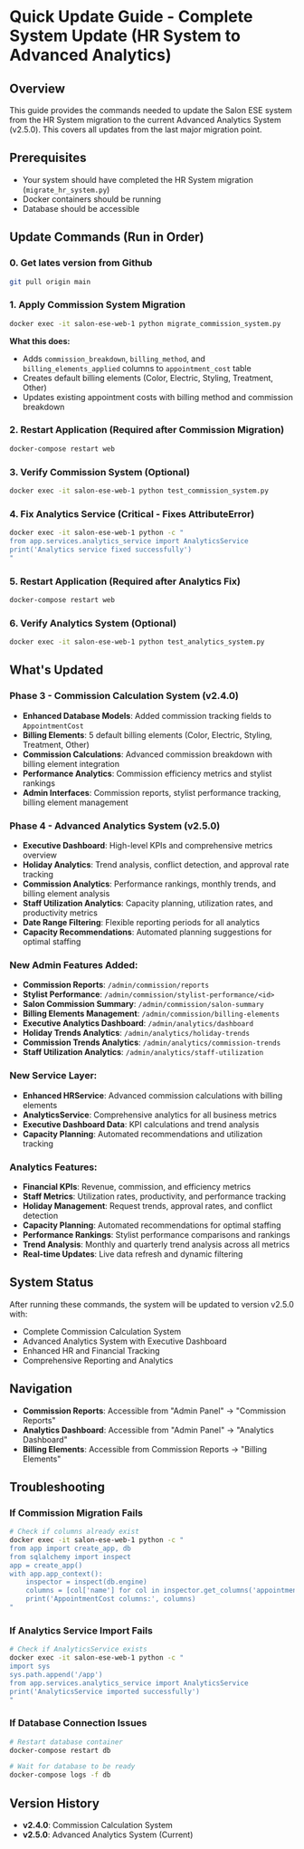 # Quick Update Guide - Complete System Update (HR System to Advanced Analytics)

## Overview
This guide provides the commands needed to update the Salon ESE system from the HR System migration to the current Advanced Analytics System (v2.5.0). This covers all updates from the last major migration point.

## Prerequisites
- Your system should have completed the HR System migration (`migrate_hr_system.py`)
- Docker containers should be running
- Database should be accessible

## Update Commands (Run in Order)

### 0. Get lates version from Github
```bash
git pull origin main
```

### 1. Apply Commission System Migration
```bash
docker exec -it salon-ese-web-1 python migrate_commission_system.py
```

**What this does:**
- Adds `commission_breakdown`, `billing_method`, and `billing_elements_applied` columns to `appointment_cost` table
- Creates default billing elements (Color, Electric, Styling, Treatment, Other)
- Updates existing appointment costs with billing method and commission breakdown

### 2. Restart Application (Required after Commission Migration)
```bash
docker-compose restart web
```

### 3. Verify Commission System (Optional)
```bash
docker exec -it salon-ese-web-1 python test_commission_system.py
```

### 4. Fix Analytics Service (Critical - Fixes AttributeError)
```bash
docker exec -it salon-ese-web-1 python -c "
from app.services.analytics_service import AnalyticsService
print('Analytics service fixed successfully')
"
```

### 5. Restart Application (Required after Analytics Fix)
```bash
docker-compose restart web
```

### 6. Verify Analytics System (Optional)
```bash
docker exec -it salon-ese-web-1 python test_analytics_system.py
```

## What's Updated

### Phase 3 - Commission Calculation System (v2.4.0)
- **Enhanced Database Models**: Added commission tracking fields to `AppointmentCost`
- **Billing Elements**: 5 default billing elements (Color, Electric, Styling, Treatment, Other)
- **Commission Calculations**: Advanced commission breakdown with billing element integration
- **Performance Analytics**: Commission efficiency metrics and stylist rankings
- **Admin Interfaces**: Commission reports, stylist performance tracking, billing element management

### Phase 4 - Advanced Analytics System (v2.5.0)
- **Executive Dashboard**: High-level KPIs and comprehensive metrics overview
- **Holiday Analytics**: Trend analysis, conflict detection, and approval rate tracking
- **Commission Analytics**: Performance rankings, monthly trends, and billing element analysis
- **Staff Utilization Analytics**: Capacity planning, utilization rates, and productivity metrics
- **Date Range Filtering**: Flexible reporting periods for all analytics
- **Capacity Recommendations**: Automated planning suggestions for optimal staffing

### New Admin Features Added:
- **Commission Reports**: `/admin/commission/reports`
- **Stylist Performance**: `/admin/commission/stylist-performance/<id>`
- **Salon Commission Summary**: `/admin/commission/salon-summary`
- **Billing Elements Management**: `/admin/commission/billing-elements`
- **Executive Analytics Dashboard**: `/admin/analytics/dashboard`
- **Holiday Trends Analytics**: `/admin/analytics/holiday-trends`
- **Commission Trends Analytics**: `/admin/analytics/commission-trends`
- **Staff Utilization Analytics**: `/admin/analytics/staff-utilization`

### New Service Layer:
- **Enhanced HRService**: Advanced commission calculations with billing elements
- **AnalyticsService**: Comprehensive analytics for all business metrics
- **Executive Dashboard Data**: KPI calculations and trend analysis
- **Capacity Planning**: Automated recommendations and utilization tracking

### Analytics Features:
- **Financial KPIs**: Revenue, commission, and efficiency metrics
- **Staff Metrics**: Utilization rates, productivity, and performance tracking
- **Holiday Management**: Request trends, approval rates, and conflict detection
- **Capacity Planning**: Automated recommendations for optimal staffing
- **Performance Rankings**: Stylist performance comparisons and rankings
- **Trend Analysis**: Monthly and quarterly trend analysis across all metrics
- **Real-time Updates**: Live data refresh and dynamic filtering

## System Status
After running these commands, the system will be updated to version v2.5.0 with:
- Complete Commission Calculation System
- Advanced Analytics System with Executive Dashboard
- Enhanced HR and Financial Tracking
- Comprehensive Reporting and Analytics

## Navigation
- **Commission Reports**: Accessible from "Admin Panel" → "Commission Reports"
- **Analytics Dashboard**: Accessible from "Admin Panel" → "Analytics Dashboard"
- **Billing Elements**: Accessible from Commission Reports → "Billing Elements"

## Troubleshooting

### If Commission Migration Fails
```bash
# Check if columns already exist
docker exec -it salon-ese-web-1 python -c "
from app import create_app, db
from sqlalchemy import inspect
app = create_app()
with app.app_context():
    inspector = inspect(db.engine)
    columns = [col['name'] for col in inspector.get_columns('appointment_cost')]
    print('AppointmentCost columns:', columns)
"
```

### If Analytics Service Import Fails
```bash
# Check if AnalyticsService exists
docker exec -it salon-ese-web-1 python -c "
import sys
sys.path.append('/app')
from app.services.analytics_service import AnalyticsService
print('AnalyticsService imported successfully')
"
```

### If Database Connection Issues
```bash
# Restart database container
docker-compose restart db

# Wait for database to be ready
docker-compose logs -f db
```

## Version History
- **v2.4.0**: Commission Calculation System
- **v2.5.0**: Advanced Analytics System (Current) 